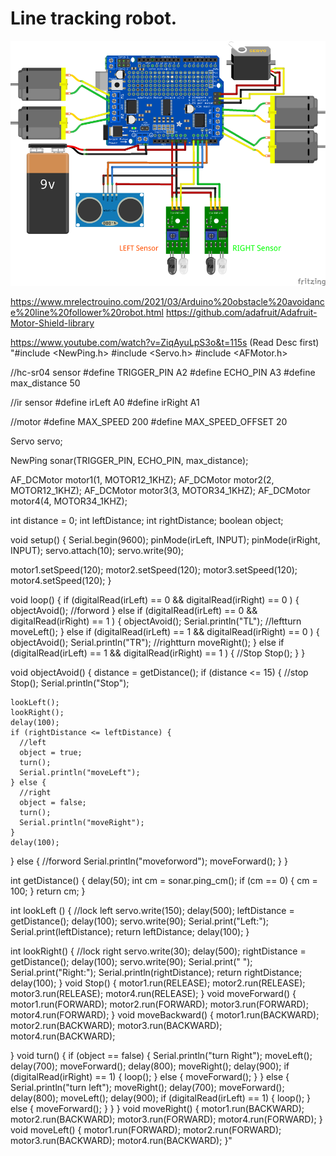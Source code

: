 # Line tracking robot.
![Alt text](image.png)

https://www.mrelectrouino.com/2021/03/Arduino%20obstacle%20avoidance%20line%20follower%20robot.html
https://github.com/adafruit/Adafruit-Motor-Shield-library

https://www.youtube.com/watch?v=ZiqAyuLpS3o&t=115s (Read Desc first)
 "#include <NewPing.h>
#include <Servo.h>
#include <AFMotor.h>

//hc-sr04 sensor
#define TRIGGER_PIN A2
#define ECHO_PIN A3
#define max_distance 50

//ir sensor
#define irLeft A0
#define irRight A1

//motor
#define MAX_SPEED 200
#define MAX_SPEED_OFFSET 20

Servo servo;

NewPing sonar(TRIGGER_PIN, ECHO_PIN, max_distance);

AF_DCMotor motor1(1, MOTOR12_1KHZ);
AF_DCMotor motor2(2, MOTOR12_1KHZ);
AF_DCMotor motor3(3, MOTOR34_1KHZ);
AF_DCMotor motor4(4, MOTOR34_1KHZ);


int distance = 0;
int leftDistance;
int rightDistance;
boolean object;

void setup() {
  Serial.begin(9600);
  pinMode(irLeft, INPUT);
  pinMode(irRight, INPUT);
  servo.attach(10);
  servo.write(90);

  motor1.setSpeed(120);
  motor2.setSpeed(120);
  motor3.setSpeed(120);
  motor4.setSpeed(120);
}

void loop() {
  if (digitalRead(irLeft) == 0 && digitalRead(irRight) == 0 ) {
    objectAvoid();
    //forword
  }
  else if (digitalRead(irLeft) == 0 && digitalRead(irRight) == 1 ) {
    objectAvoid();
    Serial.println("TL");
    //leftturn
    moveLeft();
  }
  else if (digitalRead(irLeft) == 1 && digitalRead(irRight) == 0 ) {
    objectAvoid();
    Serial.println("TR");
    //rightturn
    moveRight();
  }
  else if (digitalRead(irLeft) == 1 && digitalRead(irRight) == 1 ) {
    //Stop
    Stop();
  }
}

void objectAvoid() {
  distance = getDistance();
  if (distance <= 15) {
    //stop
    Stop();
    Serial.println("Stop");

    lookLeft();
    lookRight();
    delay(100);
    if (rightDistance <= leftDistance) {
      //left
      object = true;
      turn();
      Serial.println("moveLeft");
    } else {
      //right
      object = false;
      turn();
      Serial.println("moveRight");
    }
    delay(100);
  }
  else {
    //forword
    Serial.println("moveforword");
    moveForward();
  }
}

int getDistance() {
  delay(50);
  int cm = sonar.ping_cm();
  if (cm == 0) {
    cm = 100;
  }
  return cm;
}

int lookLeft () {
  //lock left
  servo.write(150);
  delay(500);
  leftDistance = getDistance();
  delay(100);
  servo.write(90);
  Serial.print("Left:");
  Serial.print(leftDistance);
  return leftDistance;
  delay(100);
}

int lookRight() {
  //lock right
  servo.write(30);
  delay(500);
  rightDistance = getDistance();
  delay(100);
  servo.write(90);
  Serial.print("   ");
  Serial.print("Right:");
  Serial.println(rightDistance);
  return rightDistance;
  delay(100);
}
void Stop() {
  motor1.run(RELEASE);
  motor2.run(RELEASE);
  motor3.run(RELEASE);
  motor4.run(RELEASE);
}
void moveForward() {
  motor1.run(FORWARD);
  motor2.run(FORWARD);
  motor3.run(FORWARD);
  motor4.run(FORWARD);
}
void moveBackward() {
  motor1.run(BACKWARD);
  motor2.run(BACKWARD);
  motor3.run(BACKWARD);
  motor4.run(BACKWARD);

}
void turn() {
  if (object == false) {
    Serial.println("turn Right");
    moveLeft();
    delay(700);
    moveForward();
    delay(800);
    moveRight();
    delay(900);
    if (digitalRead(irRight) == 1) {
      loop();
    } else {
      moveForward();
    }
  }
  else {
    Serial.println("turn left");
    moveRight();
    delay(700);
    moveForward();
    delay(800);
    moveLeft();
    delay(900);
    if (digitalRead(irLeft) == 1) {
      loop();
    } else {
      moveForward();
    }
  }
}
void moveRight() {
  motor1.run(BACKWARD);
  motor2.run(BACKWARD);
  motor3.run(FORWARD);
  motor4.run(FORWARD);
}
void moveLeft() {
  motor1.run(FORWARD);
  motor2.run(FORWARD);
  motor3.run(BACKWARD);
  motor4.run(BACKWARD);
}"